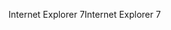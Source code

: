 <span data-ttu-id="e2971-101">Internet Explorer 7</span><span class="sxs-lookup"><span data-stu-id="e2971-101">Internet Explorer 7</span></span>